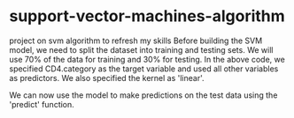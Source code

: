 # support-vector-machines-algorithm
project on svm algorithm to refresh my skills
Before building the SVM model, we need to split the dataset into training and testing sets. We will use 70% of the data for training and 30% for testing.
In the above code, we specified CD4.category as the target variable and used all other variables as predictors. We also specified the kernel as 'linear'.

We can now use the model to make predictions on the test data using the 'predict' function.
